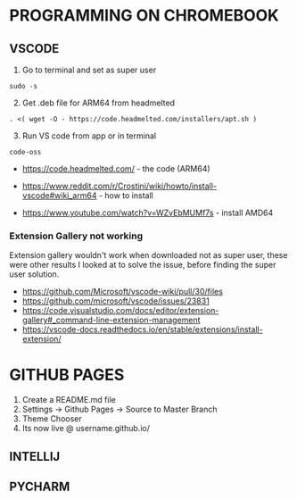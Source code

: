 
# PROGRAMMING ON CHROMEBOOK

## VSCODE
1. Go to terminal and set as super user
```
sudo -s
```
2. Get .deb file for ARM64 from headmelted
```
. <( wget -O - https://code.headmelted.com/installers/apt.sh )
```
3. Run VS code from app or in terminal
```
code-oss 
```

- https://code.headmelted.com/ - the code (ARM64)
- https://www.reddit.com/r/Crostini/wiki/howto/install-vscode#wiki_arm64 - how to install

- https://www.youtube.com/watch?v=WZvEbMUMf7s  - install AMD64

### Extension Gallery not working
Extension gallery wouldn't work when downloaded not as super user, these were other results I looked at to solve the issue, before finding the super user solution.
-  https://github.com/Microsoft/vscode-wiki/pull/30/files
- https://github.com/microsoft/vscode/issues/23831
- https://code.visualstudio.com/docs/editor/extension-gallery#_command-line-extension-management
- https://vscode-docs.readthedocs.io/en/stable/extensions/install-extension/


# GITHUB PAGES
1. Create a README.md file
2. Settings -> Github Pages -> Source to Master Branch
3. Theme Chooser 
4. Its now live @ username.github.io/


## INTELLIJ

## PYCHARM

